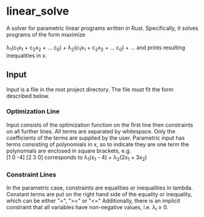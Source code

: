 # linear_solve
A solver for parametric linear programs written in Rust. Specifically, it solves programs of the form maximize<br/>   
λ<sub>1</sub>(c<sub>1</sub>x<sub>1</sub> + c<sub>2</sub>x<sub>2</sub> + ... c<sub>0</sub>) + 
λ<sub>2</sub>(c<sub>1</sub>x<sub>1</sub> + c<sub>2</sub>x<sub>2</sub> + ... c<sub>0</sub>) + ... 
and prints resulting inequalities in x. <br/>
## Input
Input is a file in the root project directory. The file must fit the form described below.
### Optimization Line
Input consists of the optimization function on the first line then constraints on all further lines. 
All terms are separated by whitespace.
Only the coefficients of the terms are supplied by the user.
Parametric input has terms consisting of polynomials in x, so to indicate they are one term 
the polynomials are enclosed in square brackets, e.g. <br/> 
[1 0 -4] [2 3 0] corresponds to λ<sub>1</sub>(x<sub>1</sub> - 4) + λ<sub>2</sub>(2x<sub>1</sub> + 3x<sub>2</sub>)<br/>
### Constraint Lines
In the parametric case, constraints are equalities or inequalities in lambda. 
Constant terms are put on the right hand side of the equality or inequality, which can be either "=", ">=" or "<="
Additionally, there is an implicit constraint that all variables have non-negative values, i.e. λ<sub>i</sub> ≥ 0. <br/>
